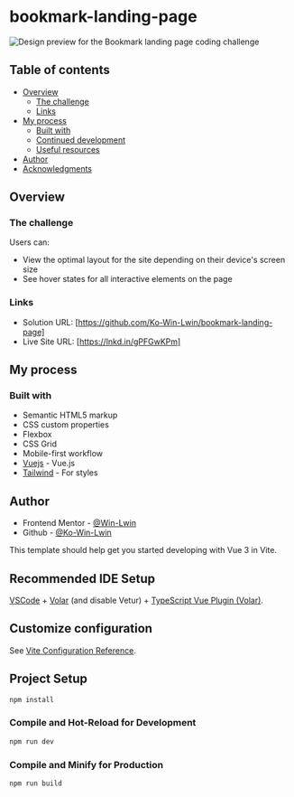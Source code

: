 # bookmark-landing-page

![Design preview for the Bookmark landing page coding challenge](./design/desktop-preview.jpg)


## Table of contents

- [Overview](#overview)
  - [The challenge](#the-challenge)
  - [Links](#links)
- [My process](#my-process)
  - [Built with](#built-with)
  - [Continued development](#continued-development)
  - [Useful resources](#useful-resources)
- [Author](#author)
- [Acknowledgments](#acknowledgments)


## Overview

### The challenge

Users can:

- View the optimal layout for the site depending on their device's screen size
- See hover states for all interactive elements on the page


### Links

- Solution URL: [https://github.com/Ko-Win-Lwin/bookmark-landing-page]
- Live Site URL: [https://lnkd.in/gPFGwKPm]

## My process

### Built with

- Semantic HTML5 markup
- CSS custom properties
- Flexbox
- CSS Grid
- Mobile-first workflow
- [Vuejs](https://vuejs.org/) - Vue.js 
- [Tailwind](https://tailwindcss.com/) - For styles


## Author
- Frontend Mentor - [@Win-Lwin](https://www.frontendmentor.io/profile/Win-Lwin)
- Github - [@Ko-Win-Lwin](https://github.com/Ko-Win-Lwin)


This template should help get you started developing with Vue 3 in Vite.

## Recommended IDE Setup

[VSCode](https://code.visualstudio.com/) + [Volar](https://marketplace.visualstudio.com/items?itemName=Vue.volar) (and disable Vetur) + [TypeScript Vue Plugin (Volar)](https://marketplace.visualstudio.com/items?itemName=Vue.vscode-typescript-vue-plugin).

## Customize configuration

See [Vite Configuration Reference](https://vitejs.dev/config/).

## Project Setup

```sh
npm install
```

### Compile and Hot-Reload for Development

```sh
npm run dev
```

### Compile and Minify for Production

```sh
npm run build
```

